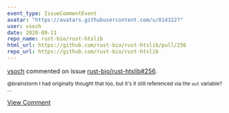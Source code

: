 ```yaml
---
event_type: IssueCommentEvent
avatar: "https://avatars.githubusercontent.com/u/814322?"
user: vsoch
date: 2020-09-11
repo_name: rust-bio/rust-htslib
html_url: https://github.com/rust-bio/rust-htslib/pull/256
repo_url: https://github.com/rust-bio/rust-htslib
---
```


<a href='https://github.com/vsoch' target='_blank'>vsoch</a> commented on issue <a href='https://github.com/rust-bio/rust-htslib/pull/256' target='_blank'>rust-bio/rust-htslib#256</a>.

<small>@brainstorm I had originally thought that too, but it's it still referenced via the `out` variable?...</small>

<a href='https://github.com/rust-bio/rust-htslib/pull/256' target='_blank'>View Comment</a>